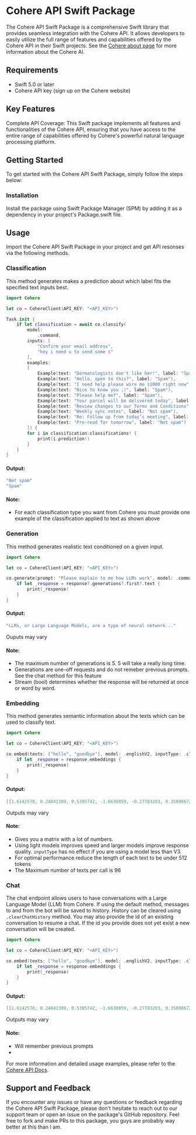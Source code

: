 # Cohere API Swift Package
The Cohere API Swift Package is a comprehensive Swift library that provides seamless integration with the Cohere API. It allows developers to easily utilize the full range of features and capabilities offered by the Cohere API in their Swift projects. See the [Cohere about page](https://docs.cohere.com/reference/about) for more information about the Cohere AI.

## Requirements
* Swift 5.0 or later
* Cohere API key (sign up on the Cohere website)

## Key Features
Complete API Coverage: This Swift package implements all features and functionalities of the Cohere API, ensuring that you have access to the entire range of capabilities offered by Cohere's powerful natural language processing platform.

## Getting Started
To get started with the Cohere API Swift Package, simply follow the steps below:

### Installation
Install the package using Swift Package Manager (SPM) by adding it as a dependency in your project's Package.swift file.

## Usage 
Import the Cohere API Swift Package in your project and get API resonses via the following methods.

### Classification
This method generates makes a prediction about which label fits the specified text inputs best.
```swift
import Cohere

let co = CohereClient(API_KEY: "<API_KEY>")

Task.init {
    if let classification = await co.classify(
        model:
            .command,
        inputs: [
            "Confirm your email address",
            "hey i need u to send some $"
        ],
        examples:
        [
            Example(text: "Dermatologists don't like her!", label: "Spam"),
            Example(text: "Hello, open to this?", label: "Spam"),
            Example(text: "I need help please wire me $1000 right now", label: "Spam"),
            Example(text: "Nice to know you ;)", label: "Spam"),
            Example(text: "Please help me?", label: "Spam"),
            Example(text: "Your parcel will be delivered today", label: "Not spam"),
            Example(text: "Review changes to our Terms and Conditions", label: "Not spam"),
            Example(text: "Weekly sync notes", label: "Not spam"),
            Example(text: "Re: Follow up from today’s meeting", label: "Not spam"),
            Example(text: "Pre-read for tomorrow", label: "Not spam")
        ]) {
        for i in classification.classifications! {
            print(i.prediction!)
        }
    }
}
```
#### Output:
```swift
"Not spam"
"Spam"
```
#### Note:
* For each classification type you want from Cohere you must provide one example of the classification applied to text as shown above

### Generation
This method generates realistic text conditioned on a given input.
```swift
import Cohere

let co = CohereClient(API_KEY: "<API_KEY>")

co.generate(prompt: "Please explain to me how LLMs work", model: .command, generations: 1, stream: false) { response in
    if let _response = response?.generations?.first?.text {
        print(_response)
    }
}
```
#### Output:
```swift
"LLMs, or Large Language Models, are a type of neural network..."
```
Ouputs may vary

#### Note:
* The maximum number of generations is 5. 5 will take a really long time.
* Generations are one-off requests and do not remeber previous prompts. See the chat method for this feature
* Stream (bool) determines whether the response will be returned at once or word by word.

### Embedding
This method generates semantic information about the texts which can be used to classify text. 
```swift
import Cohere

let co = CohereClient(API_KEY: "<API_KEY>")

co.embed(texts: ["hello", "goodbye"], model: .englishV2, inputType: .classificatinon) { response in
    if let _response = response.embeddings {
        print(_response)
    }
}
```
#### Output:
```swift
[[1.6142578, 0.24841309, 0.5385742, -1.6630859, -0.27783203, 0.35888672,...]] 
```
Outputs may vary

#### Note:
* Gives you a matrix with a lot of numbers.
* Using light models improves speed and larger models improve response quality. `inputType` has no effect if you are using a model less than V3.
* For optimal performance reduce the length of each text to be under 512 tokens
* The Maximum number of texts per call is 96

### Chat
The chat endpoint allows users to have conversations with a Large Language Model (LLM) from Cohere. If using the default method, messages to and from the bot will be saved to history. History can be cleared using `.clearChatHistory` method. You may also provide the id of an existing conversation to resume a chat. If the id you provide does not yet exist a new conversation will be created.
```swift
import Cohere

let co = CohereClient(API_KEY: "<API_KEY>")

co.embed(texts: ["hello", "goodbye"], model: .englishV2, inputType: .classificatinon) { response in
    if let _response = response.embeddings {
        print(_response)
    }
}
```
#### Output:
```swift
[[1.6142578, 0.24841309, 0.5385742, -1.6630859, -0.27783203, 0.35888672,...]] 
```
Outputs may vary

#### Note:
* Will remember previous prompts
* 



For more information and detailed usage examples, please refer to the [Cohere API Docs](https://docs.cohere.com/reference/about).

## Support and Feedback
If you encounter any issues or have any questions or feedback regarding the Cohere API Swift Package, please don't hesitate to reach out to our support team or open an issue on the package's GitHub repository. Feel free to fork and make PRs to this package, you guys are probably way better at this than I am.
